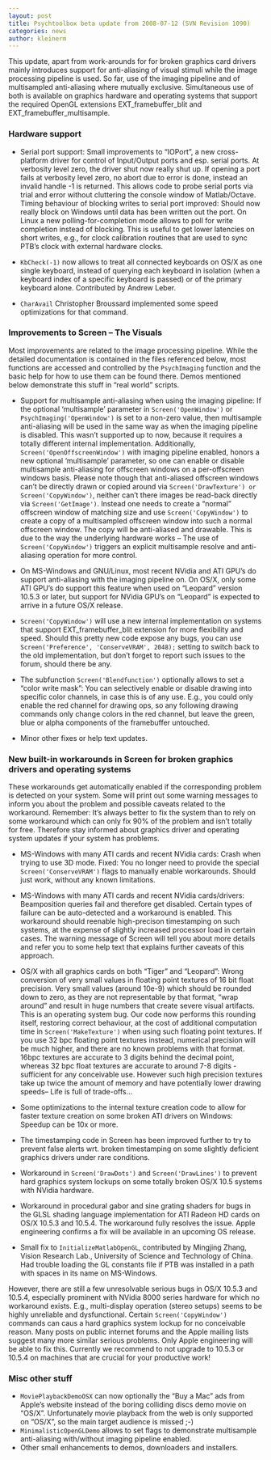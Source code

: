 ```yaml
---
layout: post
title: Psychtoolbox beta update from 2008-07-12 (SVN Revision 1090)
categories: news
author: kleinerm
---
```


This update, apart from work-arounds for for broken graphics card
drivers mainly introduces support for anti-aliasing of visual stimuli
while the image processing pipeline is used. So far, use of the imaging
pipeline and of multisampled anti-aliasing where mutually exclusive.
Simultaneous use of both is available on graphics hardware and operating
systems that support the required OpenGL extensions
EXT\_framebuffer\_blit and EXT\_framebuffer\_multisample.

### Hardware support

-   Serial port support: Small improvements to “IOPort”, a new
    cross-platform driver for control of Input/Output ports and esp.
    serial ports. At verbosity level zero, the driver shut now really
    shut up. If opening a port fails at verbosity level zero, no abort
    due to error is done, instead an invalid handle -1 is returned. This
    allows code to probe serial ports via trial and error without
    cluttering the console window of Matlab/Octave. Timing behaviour of
    blocking writes to serial port improved: Should now really block on
    Windows until data has been written out the port. On Linux a new
    polling-for-completion mode allows to poll for write completion
    instead of blocking. This is useful to get lower latencies on short
    writes, e.g., for clock calibration routines that are used to sync
    PTB’s clock with external hardware clocks.

-   `KbCheck(-1)` now allows to treat all connected keyboards on OS/X as
    one single keyboard, instead of querying each keyboard in isolation
    (when a keyboard index of a specific keyboard is passed) or of the
    primary keyboard alone. Contributed by Andrew Leber.

-   `CharAvail` Christopher Broussard implemented some speed
    optimizations for that command.

### Improvements to Screen – The Visuals

Most improvements are related to the image processing pipeline. While
the detailed documentation is contained in the files referenced below,
most functions are accessed and controlled by the `PsychImaging`
function and the basic help for how to use them can be found there.
Demos mentioned below demonstrate this stuff in “real world” scripts.

-   Support for multisample anti-aliasing when using the imaging
    pipeline: If the optional ‘multisample’ parameter in
    `Screen('OpenWindow')` or `PsychImaging('OpenWindow')` is set to a
    non-zero value, then multisample anti-aliasing will be used in the
    same way as when the imaging pipeline is disabled. This wasn’t
    supported up to now, because it requires a totally different
    internal implementation. Additionally,
    `Screen('OpenOffscreenWindow')` with imaging pipeline enabled,
    honors a new optional ‘multisample’ parameter, so one can enable or
    disable multisample anti-aliasing for offscreen windows on a
    per-offscreen windows basis. Please note though that anti-aliased
    offscreen windows can’t be directly drawn or copied around via
    `Screen('DrawTexture') or Screen('CopyWindow')`, neither can’t there
    images be read-back directly via `Screen('GetImage')`. Instead one
    needs to create a “normal” offscreen window of matching size and use
    `Screen('CopyWindow')` to create a copy of a multisampled offscreen
    window into such a normal offscreen window. The copy will be
    anti-aliased and drawable. This is due to the way the underlying
    hardware works – The use of `Screen('CopyWindow')` triggers an
    explicit multisample resolve and anti-aliasing operation for more
    control.

-   On MS-Windows and GNU/Linux, most recent NVidia and ATI GPU’s do
    support anti-aliasing with the imaging pipeline on. On OS/X, only
    some ATI GPU’s do support this feature when used on “Leopard”
    version 10.5.3 or later, but support for NVidia GPU’s on “Leopard”
    is expected to arrive in a future OS/X release.

-   `Screen('CopyWindow')` will use a new internal implementation on
    systems that support EXT\_framebuffer\_blit extension for more
    flexibility and speed. Should this pretty new code expose any bugs,
    you can use `Screen('Preference', 'ConserveVRAM', 2048);` setting to
    switch back to the old implementation, but don’t forget to report
    such issues to the forum, should there be any.

-   The subfunction `Screen('Blendfunction')` optionally allows to set a
    “color write mask”: You can selectively enable or disable drawing
    into specific color channels, in case this is of any use. E.g., you
    could only enable the red channel for drawing ops, so any following
    drawing commands only change colors in the red channel, but leave
    the green, blue or alpha components of the framebuffer untouched.

-   Minor other fixes or help text updates.

### New built-in workarounds in Screen for broken graphics drivers and operating systems

These workarounds get automatically enabled if the corresponding problem
is detected on your system. Some will print out some warning messages to
inform you about the problem and possible caveats related to the
workaround. Remember: It’s always better to fix the system than to rely
on some workaround which can only fix 90% of the problem and isn’t
totally for free. Therefore stay informed about graphics driver and
operating system updates if your system has problems.

-   MS-Windows with many ATI cards and recent NVidia cards: Crash when
    trying to use 3D mode. Fixed: You no longer need to provide the
    special `Screen('ConserveVRAM')` flags to manually enable
    workarounds. Should just work, without any known limitations.

-   MS-Windows with many ATI cards and recent NVidia cards/drivers:
    Beamposition queries fail and therefore get disabled. Certain types
    of failure can be auto-detected and a workaround is enabled. This
    workaround should reenable high-precison timestamping on such
    systems, at the expense of slightly increased processor load in
    certain cases. The warning message of Screen will tell you about
    more details and refer you to some help text that explains further
    caveats of this approach.

-   OS/X with all graphics cards on both “Tiger” and “Leopard”: Wrong
    conversion of very small values in floating point textures of 16 bit
    float precision. Very small values (around 10e-9) which should be
    rounded down to zero, as they are not representable by that format,
    “wrap around” and result in huge numbers that create severe visual
    artifacts. This is an operating system bug. Our code now performs
    this rounding itself, restoring correct behaviour, at the cost of
    additional computation time in `Screen('MakeTexture')` when using
    such floating point textures. If you use 32 bpc floating point
    textures instead, numerical precision will be much higher, and there
    are no known problems with that format. 16bpc textures are accurate
    to 3 digits behind the decimal point, whereas 32 bpc float textures
    are accurate to around 7-8 digits - sufficient for any conceivable
    use. However such high precision textures take up twice the amount
    of memory and have potentially lower drawing speeds– Life is full of
    trade-offs…

-   Some optimizations to the internal texture creation code to allow
    for faster texture creation on some broken ATI drivers on Windows:
    Speedup can be 10x or more.

-   The timestamping code in Screen has been improved further to try to
    prevent false alerts wrt. broken timestamping on some slightly
    deficient graphics drivers under rare conditions.

-   Workaround in `Screen('DrawDots')` and `Screen('DrawLines')` to
    prevent hard graphics system lockups on some totally broken OS/X
    10.5 systems with NVidia hardware.

-   Workaround in procedural gabor and sine grating shaders for bugs in
    the GLSL shading language implementation for ATI Radeon HD cards on
    OS/X 10.5.3 and 10.5.4. The workaround fully resolves the issue.
    Apple engineering confirms a fix will be available in an upcoming OS
    release.

-   Small fix to `InitializeMatlabOpenGL`, contributed by Mingjing
    Zhang, Vision Research Lab., University of Science and Technology of
    China. Had trouble loading the GL constants file if PTB was
    installed in a path with spaces in its name on MS-Windows.

However, there are still a few unresolvable serious bugs in OS/X 10.5.3
and 10.5.4, especially prominent with NVidia 8000 series hardware for
which no workaround exists. E.g., multi-display operation (stereo
setups) seems to be highly unreliable and dysfunctional. Certain
`Screen('CopyWindow')` commands can caus a hard graphics system lockup
for no conceivable reason. Many posts on public internet forums and the
Apple mailing lists suggest many more similar serious problems. Only
Apple engineering will be able to fix this. Currently we recommend to
not upgrade to 10.5.3 or 10.5.4 on machines that are crucial for your
productive work!

### Misc other stuff

-   `MoviePlaybackDemoOSX` can now optionally the “Buy a Mac” ads from
    Apple’s website instead of the boring colliding discs demo movie on
    “OS/X”. Unfortunately movie playback from the web is only supported
    on “OS/X”, so the main target audience is missed ;-)
-   `MinimalisticOpenGLDemo` allows to set flags to demonstrate
    multisample anti-aliasing with/without imaging pipeline enabled.
-   Other small enhancements to demos, downloaders and installers.
